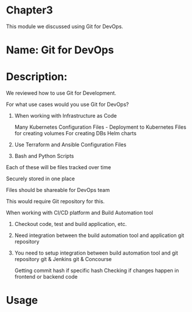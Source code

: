 # Chapter3
This module we discussed using Git for DevOps.

# Name: Git for DevOps

# Description: 

We reviewed how to use Git for Development.

For what use cases would you use Git for DevOps?

1. When working with Infrastructure as Code

    Many Kubernetes Configuration Files - Deployment to Kubernetes
    Files for creating volumes
    For creating DBs
    Helm charts

2. Use Terraform and Ansible Configuration Files

3. Bash and Python Scripts

Each of these will be files tracked over time

Securely stored in one place

Files should be shareable for DevOps team

This would require Git repository for this.



When working with CI/CD platform and Build Automation tool

1. Checkout code, test and build application, etc.

2. Need integration between the build automation tool and application git repository

3. You need to setup integration between build automation tool and git repository
    git & Jenkins
    git & Concourse

    Getting commit hash if specific hash
    Checking if changes happen in frontend or backend code

# Usage

